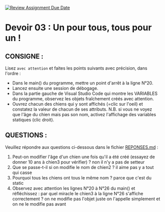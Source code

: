 [![Review Assignment Due Date](https://classroom.github.com/assets/deadline-readme-button-22041afd0340ce965d47ae6ef1cefeee28c7c493a6346c4f15d667ab976d596c.svg)](https://classroom.github.com/a/Y6IUuR9G)
# Devoir 03 : Un pour tous, tous pour un !
## CONSIGNE :
Lisez `avec attention` et faites les points suivants avec précision, dans l'ordre :
- Dans le main() du programme, mettre un point d'arrêt à la ligne N°20.
- Lancez ensuite une session de débogage.
- Dans la partie gauche de Visual Studio Code qui montre les VARIABLES du programme, observez les objets fraîchement créés avec attention.
- Ouvrez chacun des chiens qui y sont affichés (=clic sur l'oeil) et constatez la valeur de chacun de ses attributs.
  N.B. si vous ne voyez que l'âge du chien mais pas son nom, activez l'affichage des variables statiques (clic droit).

## QUESTIONS :
Veuillez répondre aux questions ci-dessous dans le fichier [REPONSES.md](REPONSES.md) :
1. Peut-on modifier l'âge d'un chien une fois qu'il a été créé (essayez de donner 10 ans à chien3 pour vérifier) ? 
non il n'y a pas de setteur
2. Que se passe-t-il si on modifie le nom de chien2 ?
il aime pas y a tout qui casse 
3. Pourquoi tous les chiens ont tous le même nom ?
parce que c'est du static
4. Observez avec attention les lignes N°20 à N°26 du main() et réfléchissez : par quel miracle le chien3 à la ligne N°26 s'affiche correctement ?
on ne modifie pas l'objet juste on l'appelle simplement et on ne le modifie pas avant

